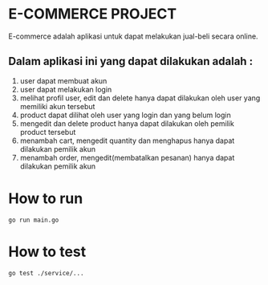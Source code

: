 # E-COMMERCE PROJECT
E-commerce adalah aplikasi untuk dapat melakukan jual-beli secara online. 

## Dalam aplikasi ini yang dapat dilakukan adalah :
1. user dapat membuat akun 
2. user dapat melakukan login 
3. melihat profil user, edit dan delete hanya dapat dilakukan oleh user yang memiliki akun tersebut 
4. product dapat dilihat oleh user yang login dan yang belum login 
5. mengedit dan delete product hanya dapat dilakukan oleh pemilik product tersebut 
6. menambah cart, mengedit quantity dan menghapus hanya dapat dilakukan pemilik akun 
7. menambah order, mengedit(membatalkan pesanan) hanya dapat dilakukan pemilik akun

# How to run
```go run main.go```

# How to test
```go test ./service/...```
